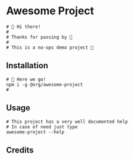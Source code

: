 # Awesome Project

```shell
# 👋 Hi there!
#
# Thanks for passing by 🙇
#
# This is a no-ops demo project 🙌
```

## Installation

```shell
# 🚀 Here we go!
npm i -g @org/awesome-project
# 
```

## Usage

```shell
# This project has a very well documented help
# In case of need just type
awesome-project --help
```

## Credits
